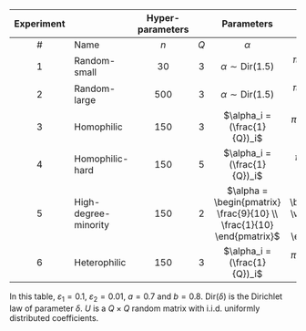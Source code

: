 | Experiment |                      | Hyper-parameters |     |                               Parameters                              |                                                                              |
|:----------:|----------------------|:----------------:|:---:|:---------------------------------------------------------------------:|:----------------------------------------------------------------------------:|
|     \#     |         Name         |        $n$       | $Q$ |                                $\alpha$                               |                                     $\pi$                                    |
|      1     |     Random-small     |        30        |  3  |                     $\alpha \sim \text{Dir}(1.5)$                     |                 $\pi_{ij} \sim \mathcal{U}([0, 1))$ (normalized)                |
|      2     |     Random-large     |        500       |  3  |                     $\alpha \sim \text{Dir}(1.5)$                     |                 $\pi_{ij} \sim \mathcal{U}([0, 1))$ (normalized)                |
|      3     |      Homophilic      |        150       |  3  |                      $\alpha_i = (\frac{1}{Q})_i$                     |           $\pi_{ii} = 1-\varepsilon_1, \ \pi_{ij} = \varepsilon_2$           |
|      4     |    Homophilic-hard   |        150       |  5  |                      $\alpha_i = (\frac{1}{Q})_i$                     |       $\pi_{ii} \sim \mathcal{U}([0.5, 1)), \ \pi_{ij} = \varepsilon_2$      |
|      5     | High-degree-minority |        150       |  2  | $\alpha = \begin{pmatrix} \frac{9}{10} \\ \frac{1}{10} \end{pmatrix}$ | $\pi = \begin{pmatrix} \varepsilon_2 & a \\ a & b \end{pmatrix}$ |
|      6     |     Heterophilic     |        150       |  3  |                      $\alpha_i = (\frac{1}{Q})_i$                     |          $\pi_{ii} = \varepsilon_2, \ \pi_{ij} = 1 - \varepsilon_1$          |

In this table, $\varepsilon_1 = 0.1$, $\varepsilon_2=0.01$, $a = 0.7$ and $b=0.8$. $\text{Dir}(\delta)$ is the Dirichlet law of parameter $\delta$. $U$ is a $Q \times Q$ random matrix with i.i.d. uniformly distributed coefficients.